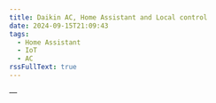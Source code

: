 ```yaml
---
title: Daikin AC, Home Assistant and Local control
date: 2024-09-15T21:09:43
tags:
  - Home Assistant
  - IoT
  - AC
rssFullText: true
---
```

—
